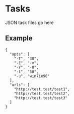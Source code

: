 # Tasks
JSON task files go here

## Example
```
{
  "opts": [
    "-T", "30",
    "-E", "-v",
    "-Y", "-U",
    "-t", "50",
    "-u", "win7ie90"
  ],
  "urls": [
    "http://test.test/test1",
    "http://test.test/test2",
    "http://test.test/test3"
  ]
}
```
